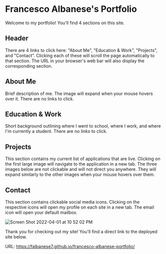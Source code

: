 # Francesco Albanese's Portfolio

Welcome to my portfolio! You'll find 4 sections on this site.

## Header

There are 4 links to click here: "About Me", "Education & Work", "Projects", and "Contact". Clicking each of these will scroll the page automatically to that section. The URL in your browser's web bar will also display the corresponding section. 

## About Me

Brief description of me. The image will expand when your mouse hovers over it. There are no links to click.

## Education & Work

Short background outlining where I went to school, where I work, and where I'm currently a student. There are no links to click.

## Projects

This section contains my current list of applications that are live. Clicking on the first large image will navigate to the application in a new tab. The three images below are not clickable and will not direct you anywhere. They will expand similarly to the other images when your mouse hovers over them.

## Contact

This section contains clickable social media icons. Clicking on the respective icons will open my profile on each site in a new tab. The email icon will open your default mailbox.


![Screen Shot 2022-04-01 at 10 52 02 PM](https://user-images.githubusercontent.com/98659683/161363081-1d65292a-985d-4090-8b57-dc8ca9367d4b.png)

Thank you for checking out my site! You'll find a direct link to the deployed site below.

URL: https://falbanese7.github.io/francesco-albanese-portfolio/
